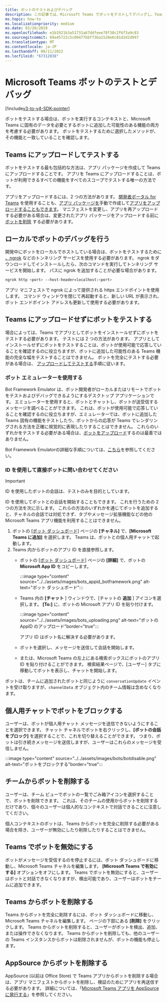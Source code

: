```yaml
---
title: ボットのテストおよびデバッグ
description: この記事では、Microsoft Teams でボットをテストしてデバッグし、Teams にアップロードせずにボットをテストする方法について説明します。
ms.topic: how-to
ms.localizationpriority: medium
ms.date: 03/20/2019
ms.openlocfilehash: e1b1921b3a51731a67ddfeee78f38c2f6f3a9c83
ms.sourcegitcommit: 69a45722c5c09477bbff3ba1520e6c81d2d2d997
ms.translationtype: MT
ms.contentlocale: ja-JP
ms.lasthandoff: 08/11/2022
ms.locfileid: "67312038"
---
```

# <a name="test-and-debug-your-microsoft-teams-bot"></a>Microsoft Teams ボットのテストとデバッグ

[!include[v3-to-v4-SDK-pointer](~/includes/v3-to-v4-pointer-bots.md)]

ボットをテストする場合は、ボットを実行するコンテキストと、Microsoft Teams に固有のデータを必要とするボットに追加した可能性のある機能の両方を考慮する必要があります。 ボットをテストするために選択したメソッドが、その機能と一致していることを確認します。

## <a name="test-by-uploading-to-teams"></a>Teams にアップロードしてテストする

ボットをテストする最も包括的な方法は、アプリ パッケージを作成して Teams にアップロードすることです。 アプリを Teams にアップロードすることは、ボットが利用できるすべての機能をすべてのスコープでテストする唯一の方法です。

アプリをアップロードするには、2 つの方法があります。 [開発者ポータル for Teams](~/concepts/build-and-test/teams-developer-portal.md) を使用することも、[アプリ パッケージを](~/concepts/build-and-test/apps-package.md)手動で作成して[アプリをアップロードすることもできます](~/concepts/deploy-and-publish/apps-upload.md)。 マニフェストを変更し、アプリを再アップロードする必要がある場合は、変更されたアプリ パッケージをアップロードする前に [ボットを削除](#deleting-a-bot-from-teams) する必要があります。

## <a name="debug-your-bot-locally"></a>ローカルでボットのデバッグを行う

開発中にボットをローカルでホストしている場合は、ボットをテストするために [、ngrok](https://ngrok.com/) などのトンネリング サービスを使用する必要があります。 ngrok をダウンロードしてインストールしたら、次のコマンドを実行してトンネリング サービスを開始します。 パスに ngrok を追加することが必要な場合があります。

```bash
ngrok http <port> --host-header=localhost:<port>
```

アプリ マニフェストで ngrok によって提供される https エンドポイントを使用します。 コマンド ウィンドウを閉じて再起動すると、新しい URL が表示され、ボット エンドポイント アドレスも更新して使用する必要があります。

## <a name="testing-your-bot-without-uploading-to-teams"></a>Teams にアップロードせずにボットをテストする

場合によっては、Teams でアプリとしてボットをインストールせずにボットをテストする必要があります。 テストには 2 つの方法があります。 アプリとしてインストールせずにボットをテストすることは、ボットが使用可能で応答していることを確認するのに役立ちますが、ボットに追加した可能性のある Teams 機能の完全な幅をテストすることはできません。 ボットを完全にテストする必要がある場合は、 [アップロードしてテストする](#test-by-uploading-to-teams)手順に従います。

### <a name="use-the-bot-emulator"></a>ボット エミュレーターを使用する

Bot Framework Emulator は、ボット開発者がローカルまたはリモートでボットをテストおよびデバッグできるようにするデスクトップ アプリケーションです。 エミュレーターを使用すると、ボットとチャットし、ボットが送受信するメッセージを調べることができます。 これは、ボットが使用可能で応答していることを確認するのに役立ちますが、エミュレーターでは、ボットに追加した Teams 固有の機能をテストしたり、ボットからの応答が Teams でレンダリングされる方法を正確に視覚的に表現したりすることはできません。 これらのいずれかをテストする必要がある場合は、[ボットをアップロード](#test-by-uploading-to-teams)するのは最善ではありません。

Bot Framework Emulatorの詳細な手順については、[こちら](/azure/bot-service/bot-service-debug-emulator?view=azure-bot-service-4.0&preserve-view=true)を参照してください。

### <a name="talk-to-your-bot-directly-by-id"></a>ID を使用して直接ボットに問い合わせてください

>[!Important]
>ID を使用したボットの会話は、テストのみを目的としています。

ID を使用してボットとの会話を開始することもできます。 これを行うための 2 つの方法を次に示します。 これらの方法のいずれかを通じてボットを追加すると、チャネルの会話では対処できず、タブやメッセージ拡張機能などの他の Microsoft Teams アプリ機能を利用することはできません。

1. ボットの [[ボット ダッシュボード]](https://dev.botframework.com/bots) ページの **[チャネル]** で、**[Microsoft Teams に追加]** を選択します。 Teams は、ボットとの個人用チャットで起動します。
2. Teams 内からボットのアプリ ID を直接参照します。
   * ボットの [[ボット ダッシュボード]](https://dev.botframework.com/bots) ページの **[詳細]** で、ボットの **Microsoft App ID** をコピーします。
  
      :::image type="content" source="../../assets/images/bots_appid_botframework.png" alt-text="ボット ダッシュボード":::
  
   * Teams 内の **[チャット** ] ウィンドウで、[チャットの **追加** ] アイコンを選択します。 **[To:]** に、ボットの Microsoft アプリ ID を貼り付けます。
  
      :::image type="content" source="../../assets/images/bots_uploading.png" alt-text="ボットの AppID のアップロード"border="true":::

     アプリ ID はボット名に解決する必要があります。

   * ボットを選択し、メッセージを送信して会話を開始します。

   * または、Microsoft Teams の左上にある検索ボックスにボットのアプリ ID を貼り付けることができます。 検索結果ページで、[ユーザー] タブに移動してボットを表示し、チャットを開始します。

ボットは、チームに追加されたボットと同じように `conversationUpdate` イベントを受け取りますが、`channelData` オブジェクト内のチーム情報は含めなくなります。

## <a name="blocking-a-bot-in-personal-chat"></a>個人用チャットでボットをブロックする

ユーザーは、ボットが個人用チャット メッセージを送信できないようにすることを選択できます。 チャット チャネルでボットを右クリックし、**[ボットの会話をブロック]** を選択することで、これを切り替えることができます。 つまり、ボットは引き続きメッセージを送信しますが、ユーザーはこれらのメッセージを受信しません。

  :::image type="content" source="../../assets/images/bots/botdisable.png" alt-text="ボットをブロックする"border="true":::

## <a name="removing-a-bot-from-a-team"></a>チームからボットを削除する

ユーザーは、チーム ビューでボットの一覧でごみ箱アイコンを選択することで、ボットを削除できます。 これは、そのチームの使用からボットを削除するだけであり、個々のユーザーは個人的なコンテキストで対話できることに注意してください。

個人コンテキストのボットは、Teams からボットを完全に削除する必要がある場合を除き、ユーザーが無効にしたり削除したりすることはできません。

## <a name="disabling-a-bot-in-teams"></a>Teams でボットを無効にする

ボットがメッセージを受信するのを停止するには、ボット ダッシュボードに移動し、Microsoft Teams チャネルを編集します。 **[Microsoft Teams で有効にする]** オプションをオフにします。 Teams でボットを無効にすると、ユーザーはボットと対話できなくなりますが、検出可能であり、ユーザーはボットをチームに追加できます。

## <a name="deleting-a-bot-from-teams"></a>Teams からボットを削除する

Teams からボットを完全に削除するには、ボット ダッシュボードに移動し、Microsoft Teams チャネルを編集します。 ページの下部にある **[削除]** をクリックします。 Teams からボットを削除すると、ユーザーがボットを検出、追加、または操作できなくなります。 Teams からボットを削除しても、他のユーザーの Teams インスタンスからボットは削除されませんが、ボットの機能も停止します。

## <a name="removing-your-bot-from-appsource"></a>AppSource からボットを削除する

AppSource (以前は Office Store) で Teams アプリからボットを削除する場合は、アプリ マニフェストからボットを削除し、検証のためにアプリを再送信する必要があります。 詳細については、「[Microsoft Teams アプリを AppSource に発行する](~/concepts/deploy-and-publish/apps-publish.md)」を参照してください。
